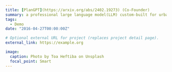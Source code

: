 ```yaml
---
title: [PlanGPT](https://arxiv.org/abs/2402.19273) (Co-Founder)
summary: a professional large language model(LLM) custom-built for urban planning , aiming to 1. **Specialize in Urban Planning Tasks.** Tailored for generating planning texts, information retrieval, and document evaluation specific to city planning. 2. **Boost Efficiency for Planners.**  Designed to enhance the work efficiency of urban planning professionals by addressing their unique challenges. 3. **Leverage Industry Collaboration.** Developed in partnership with the China Urban Planning & Design,our co-planner project integrates industry-specific insights and technologies, culminating in a successful venture securing 600,000 RMB in funding.
tags:
  - Demo
date: "2016-04-27T00:00:00Z"

# Optional external URL for project (replaces project detail page).
external_link: https://example.org

image:
  caption: Photo by Toa Heftiba on Unsplash
  focal_point: Smart
---
```

